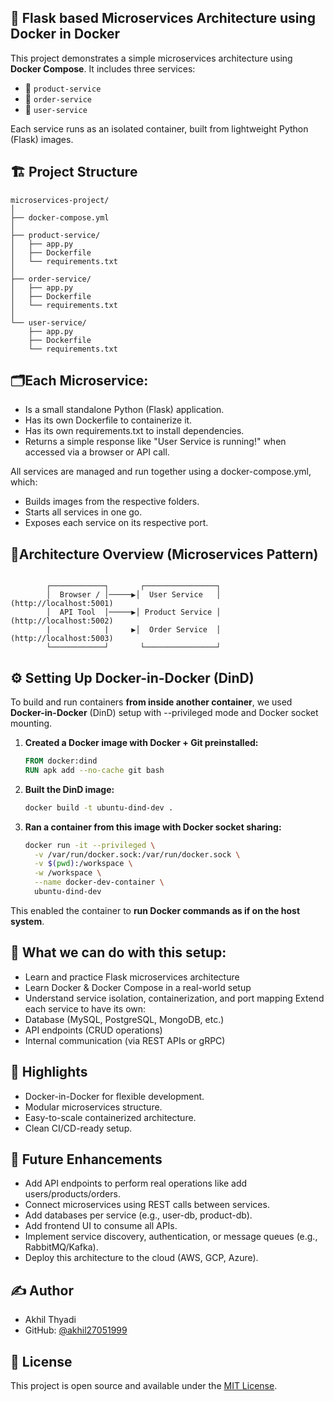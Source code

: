 ## 🚀 Flask based Microservices Architecture using Docker in Docker

This project demonstrates a simple microservices architecture using **Docker Compose**. It includes three services:
- 🍭 `product-service`
- 📍 `order-service`
- 👤 `user-service`

Each service runs as an isolated container, built from lightweight Python (Flask) images.


## 🏗️ Project Structure
```
microservices-project/
│
├── docker-compose.yml
│
├── product-service/
│   ├── app.py
│   ├── Dockerfile
│   └── requirements.txt
│
├── order-service/
│   ├── app.py
│   ├── Dockerfile
│   └── requirements.txt
│
└── user-service/
    ├── app.py
    ├── Dockerfile
    └── requirements.txt
```
## 🗂️Each Microservice:

- Is a small standalone Python (Flask) application.
- Has its own Dockerfile to containerize it.
- Has its own requirements.txt to install dependencies.
- Returns a simple response like "User Service is running!" when accessed via a browser or API call.

All services are managed and run together using a docker-compose.yml, which:

- Builds images from the respective folders.
- Starts all services in one go.
- Exposes each service on its respective port.


## 🎯Architecture Overview (Microservices Pattern)
```

        ┌────────────┐       ┌────────────────┐
        │  Browser / │─────▶│  User Service   │ (http://localhost:5001)
        │  API Tool  │─────▶│ Product Service │ (http://localhost:5002)
        |            |     ▶│  Order Service  │ (http://localhost:5003)
        └────────────┘       └────────────────┘
```
## ⚙️ Setting Up Docker-in-Docker (DinD)

To build and run containers **from inside another container**, we used **Docker-in-Docker** (DinD) setup with --privileged mode and Docker socket mounting.

1. **Created a Docker image with Docker + Git preinstalled:**
   ```dockerfile
   FROM docker:dind
   RUN apk add --no-cache git bash
   ```

2. **Built the DinD image:**
   ```bash
   docker build -t ubuntu-dind-dev .
   ```

3. **Ran a container from this image with Docker socket sharing:**
   ```bash
   docker run -it --privileged \
     -v /var/run/docker.sock:/var/run/docker.sock \
     -v $(pwd):/workspace \
     -w /workspace \
     --name docker-dev-container \
     ubuntu-dind-dev
   ```

This enabled the container to **run Docker commands as if on the host system**.

## 🧩 What we can do with this setup:

- Learn and practice Flask microservices architecture
- Learn Docker & Docker Compose in a real-world setup
- Understand service isolation, containerization, and port mapping Extend each service to have its own:
- Database (MySQL, PostgreSQL, MongoDB, etc.)
- API endpoints (CRUD operations)
- Internal communication (via REST APIs or gRPC)

## 📌 Highlights

- Docker-in-Docker for flexible development.
- Modular microservices structure.
- Easy-to-scale containerized architecture.
- Clean CI/CD-ready setup.

## 🔮 Future Enhancements

- Add API endpoints to perform real operations like add users/products/orders.
- Connect microservices using REST calls between services.
- Add databases per service (e.g., user-db, product-db).
- Add frontend UI to consume all APIs.
- Implement service discovery, authentication, or message queues (e.g., RabbitMQ/Kafka).
- Deploy this architecture to the cloud (AWS, GCP, Azure).

## ✍️ Author

- Akhil Thyadi
- GitHub: [@akhil27051999](https://github.com/akhil27051999)

## 📜 License

This project is open source and available under the [MIT License](LICENSE).

